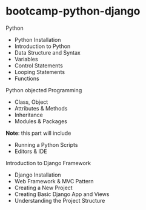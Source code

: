 # bootcamp-python-django

Python

- Python Installation
- Introduction to Python
- Data Structure and Syntax
- Variables
- Control Statements
- Looping Statements
- Functions

Python objected Programming

- Class, Object
- Attributes & Methods
- Inheritance
- Modules & Packages

**Note**: this part will include

- Running a Python Scripts
- Editors & IDE

Introduction to Django Framework

- Django Installation
- Web Framework & MVC Pattern
- Creating a New Project
- Creating Basic Django App and Views
- Understanding the Project Structure
